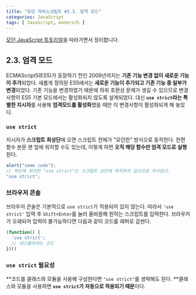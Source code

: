 ```yaml
---
title: "모던 자바스크립트 #2.3. 엄격 모드"
categories: JavaScript
tags: [ JavaScript, modernJS ]
---
```


[모던 JavaScript 튜토리얼](https://ko.javascript.info/)을 따라가면서 정리합니다.

## 2.3. 엄격 모드

ECMAScript5(ES5)가 등장하기 전인 2009년까지는 **기존 기능 변경 없이 새로운 기능이 추가**되었다. 새롭게 정의된 ES5에서는 **새로운 기능이 추가되고 기존 기능 중 일부가 변경**되었다. 기존 기능을 변경하였기 때문에 하위 호환성 문제가 생길 수 있으므로 변경사항이 ES5 기본 모드에서는 활성화되지 않도록 설계되었다. 대신 **`use strict`라는 특별한 지시자**를 사용해 **엄격모드를 활성화**했을 때만 이 변경사항이 활성화되게 해 놓았다.

### `use strict`

지시자가 **스크립트 최상단**에 오면 스크립트 전체가 "모던한" 방식으로 동작한다. 한편 함수 본문 맨 앞에 위치할 수도 있는데, 이렇게 하면 **오직 해당 함수만 엄격 모드로 실행**된다.

```js
alert("some code");
// 하단에 위치한 "use strict"는 스크립트 상단에 위치하지 않으므로 무시된다.
"use strict";
```

### 브라우저 콘솔

브라우저 콘솔은 기본적으로 `use strict`가 적용되어 있지 않는다. 따라서 `'use strict'` 입력 후 `Shift+Enter`를 눌러 줄바꿈해 원하는 스크립트를 입력한다. 브라우저가 오래되어 입력이 불가능하다면 다음과 같이 코드를 래퍼로 감싼다.

```js
(function() {
  'use strict';
  // 테스틀하려는 코드
})()
```

### `use strict` 필요성

**코드를 클래스와 모듈을 사용해 구성한다면 `"use strict"`를 생략해도 된다. **클래스와 모듈을 사용하면 **`use strict`가 자동으로 적용되기 때문**이다.

